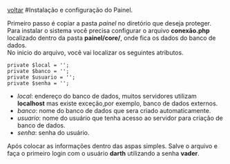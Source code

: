 [voltar](https://github.com/gustavomathias/musicall/blob/master/guia_rapido/README.md)
#Instalação e configuração do Painel.

Primeiro passo é copiar a pasta *painel* no diretório que deseja proteger.<br>
Para instalar o sistema você precisa configurar o arquivo **conexão.php** localizado dentro da pasta **painel/core/**, onde fica os dados do banco de dados. <br>
No inicio do arquivo, você vai localizar os seguintes atributos.

    
    private $local = '';
    private $banco = '';
    private $usuario = '';
    private $senha = '';
    
    
- *local*: endereço do banco de dados, muitos servidores utilizam **localhost** mas existe exceção,por exemplo, banco de dados externos.
- *banco*: nome do banco de dados que sera criado automaticamente.
- *usuario*: nome do usuário que tenha acesso ao servidor para criação de banco de dados.
- *senha*: senha do usuário.
 

Após colocar as informações dentro das aspas simples. Salve o arquivo e faça o primeiro login com o usuário **darth** utilizando a senha **vader**.